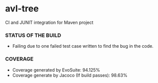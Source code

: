 # avl-tree
CI and JUNIT integration for Maven project

### STATUS OF THE BUILD
* Failing due to one failed test case written to find the bug in the code.

### COVERAGE
* Coverage generated by EvoSuite: 94.125%
* Coverage generate by Jacoco (If build passes): 98.63%
